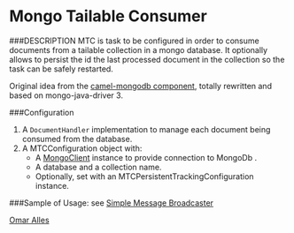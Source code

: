 # Mongo Tailable Consumer

###DESCRIPTION
MTC is task to be configured in order to consume documents from a tailable collection in a mongo database. It optionally allows to persist the id the last processed document in the collection so the task can be safely restarted.
 
Original idea from the  [camel-mongodb component](http://camel.apache.org/mongodb.html), totally rewritten and based on mongo-java-driver 3.  

###Configuration
1. A `DocumentHandler` implementation to manage each document being consumed from the database.
2. A MTCConfiguration object with:
	- A [MongoClient](http://api.mongodb.org/java/3.0/com/mongodb/MongoClient.html) instance to provide connection to MongoDb . 
	- A database and a collection name. 
	- Optionally, set with an MTCPersistentTrackingConfiguration instance. 

###Sample of Usage:
see [Simple Message Broadcaster](https://github.com/oalles/smb) 
 
[Omar Alles](https://omarall.es)